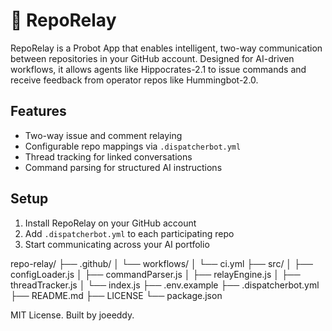 # 🧠 RepoRelay

RepoRelay is a Probot App that enables intelligent, two-way communication between repositories in your GitHub account. Designed for AI-driven workflows, it allows agents like Hippocrates-2.1 to issue commands and receive feedback from operator repos like Hummingbot-2.0.

## Features
- Two-way issue and comment relaying
- Configurable repo mappings via `.dispatcherbot.yml`
- Thread tracking for linked conversations
- Command parsing for structured AI instructions

## Setup
1. Install RepoRelay on your GitHub account
2. Add `.dispatcherbot.yml` to each participating repo
3. Start communicating across your AI portfolio

repo-relay/
├── .github/
│   └── workflows/
│       └── ci.yml
├── src/
│   ├── configLoader.js
│   ├── commandParser.js
│   ├── relayEngine.js
│   ├── threadTracker.js
│   └── index.js
├── .env.example
├── .dispatcherbot.yml
├── README.md
├── LICENSE
└── package.json

MIT License. Built by joeeddy.
